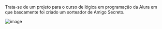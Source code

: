 Trata-se de um projeto para o curso de lógica em programação da Alura em que bascamente foi criado um sorteador de Amigo Secreto.

![image](https://github.com/user-attachments/assets/c7278868-fabf-45bb-86bf-1d09473357d8)
